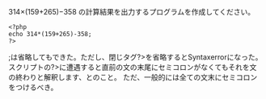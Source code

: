 314×(159+265)−358 の計算結果を出力するプログラムを作成してください。

```
<?php
echo 314*(159+265)-358;
?>
```
;は省略してもできた。ただし、閉じタグ?>を省略するとSyntaxerrorになった。
スクリプトの?>に遭遇すると直前の文の末尾にセミコロンがなくてもそれを文の終わりと解釈します、とのこと。
ただ、一般的には全ての文末にセミコロンをつけるべき。
